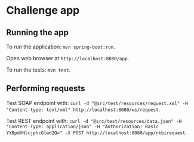 # Challenge app

## Running the app

To run the application: `mvn spring-boot:run`.

Open web browser at `http://localhost:8080/app`.

To run the tests: `mvn test`.

## Performing requests

Test SOAP endpoint with: `curl -d "@src/test/resources/request.xml" -H "Content-type: text/xml" http://localhost:8080/ws/request`.

Test REST endpoint with: `curl -d "@src/test/resources/data.json" -H "Content-Type: application/json" -H "Authorization: Basic YXBpdXNlcjphcGlwd2Q=" -X POST http://localhost:8080/app/nkbirequest`.

